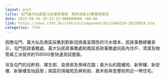 ```yaml
---
layout: post
title: 屯門黃大仙南區污水樣本陽性　政府派逾15萬個快測包
date: 2022-08-26 20:32:13.000000000 +08:00
link: https://news.rthk.hk/rthk/ch/component/k2/1664319-20220826.htm
categories: rthk
---
```


因應屯門、黃大仙及南區採集到對新冠病毒呈陽性的污水樣本，民政事務總署表示，屯門民政事務處、黃大仙民政事務處和南區民政事務處向區內住戶、清潔及物管員工派發共約156000套快速測試套裝。
 
涉及屯門的兆軒苑、建生邨、良景邨及景峰花園；黃大仙的龍蟠苑、新寧樓、新安樓、新華樓及怡庭居；南區的鴻福苑及興和街、嘉禾街與登豐街附近一帶住宅。
